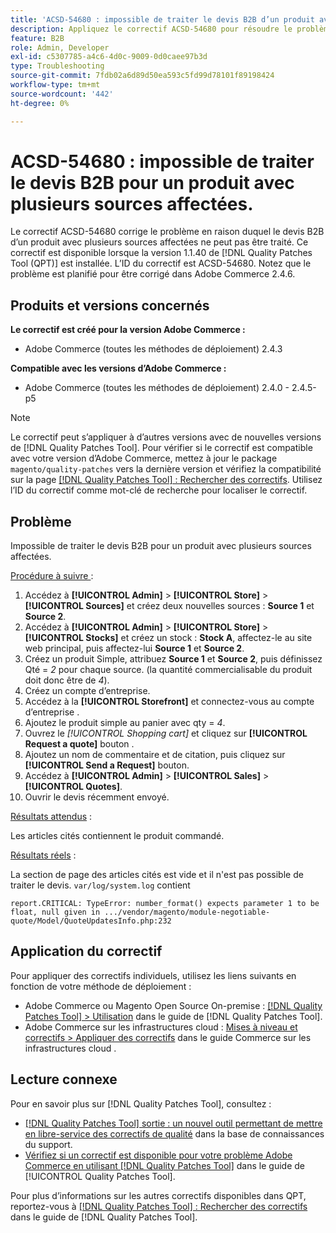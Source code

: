 ```yaml
---
title: 'ACSD-54680 : impossible de traiter le devis B2B d’un produit avec plusieurs sources affectées'
description: Appliquez le correctif ACSD-54680 pour résoudre le problème d’Adobe Commerce en raison duquel le devis B2B d’un produit avec plusieurs sources affectées ne peut pas être traité.
feature: B2B
role: Admin, Developer
exl-id: c5307785-a4c6-4d0c-9009-0d0caee97b3d
type: Troubleshooting
source-git-commit: 7fdb02a6d89d50ea593c5fd99d78101f89198424
workflow-type: tm+mt
source-wordcount: '442'
ht-degree: 0%

---
```


# ACSD-54680 : impossible de traiter le devis B2B pour un produit avec plusieurs sources affectées.

Le correctif ACSD-54680 corrige le problème en raison duquel le devis B2B d’un produit avec plusieurs sources affectées ne peut pas être traité. Ce correctif est disponible lorsque la version 1.1.40 de [!DNL Quality Patches Tool (QPT)] est installée. L’ID du correctif est ACSD-54680. Notez que le problème est planifié pour être corrigé dans Adobe Commerce 2.4.6.

## Produits et versions concernés

**Le correctif est créé pour la version Adobe Commerce :**

* Adobe Commerce (toutes les méthodes de déploiement) 2.4.3

**Compatible avec les versions d’Adobe Commerce :**

* Adobe Commerce (toutes les méthodes de déploiement) 2.4.0 - 2.4.5-p5

>[!NOTE]
>
>Le correctif peut s’appliquer à d’autres versions avec de nouvelles versions de [!DNL Quality Patches Tool]. Pour vérifier si le correctif est compatible avec votre version d’Adobe Commerce, mettez à jour le package `magento/quality-patches` vers la dernière version et vérifiez la compatibilité sur la page [[!DNL Quality Patches Tool] : Rechercher des correctifs](https://experienceleague.adobe.com/tools/commerce-quality-patches/index.html). Utilisez l’ID du correctif comme mot-clé de recherche pour localiser le correctif.

## Problème

Impossible de traiter le devis B2B pour un produit avec plusieurs sources affectées.

<u>Procédure à suivre </u> :

1. Accédez à **[!UICONTROL Admin]** > **[!UICONTROL Store]** > **[!UICONTROL Sources]** et créez deux nouvelles sources : **Source 1** et **Source 2**.
1. Accédez à **[!UICONTROL Admin]** > **[!UICONTROL Store]** > **[!UICONTROL Stocks]** et créez un stock : **Stock A**, affectez-le au site web principal, puis affectez-lui **Source 1** et **Source 2**.
1. Créez un produit Simple, attribuez **Source 1** et **Source 2**, puis définissez Qté = *2* pour chaque source. (la quantité commercialisable du produit doit donc être de *4*).
1. Créez un compte d’entreprise.
1. Accédez à la **[!UICONTROL Storefront]** et connectez-vous au compte d’entreprise .
1. Ajoutez le produit simple au panier avec qty = *4*.
1. Ouvrez le *[!UICONTROL Shopping cart]* et cliquez sur **[!UICONTROL Request a quote]** bouton .
1. Ajoutez un nom de commentaire et de citation, puis cliquez sur **[!UICONTROL Send a Request]** bouton.
1. Accédez à **[!UICONTROL Admin]** > **[!UICONTROL Sales]** > **[!UICONTROL Quotes]**.
1. Ouvrir le devis récemment envoyé.

<u>Résultats attendus</u> :

Les articles cités contiennent le produit commandé.

<u>Résultats réels</u> :

La section de page des articles cités est vide et il n&#39;est pas possible de traiter le devis.
`var/log/system.log` contient

```
report.CRITICAL: TypeError: number_format() expects parameter 1 to be float, null given in .../vendor/magento/module-negotiable-quote/Model/QuoteUpdatesInfo.php:232
```

## Application du correctif

Pour appliquer des correctifs individuels, utilisez les liens suivants en fonction de votre méthode de déploiement :

* Adobe Commerce ou Magento Open Source On-premise : [[!DNL Quality Patches Tool] > Utilisation](/help/tools/quality-patches-tool/usage.md) dans le guide de [!DNL Quality Patches Tool].
* Adobe Commerce sur les infrastructures cloud : [Mises à niveau et correctifs > Appliquer des correctifs](https://experienceleague.adobe.com/docs/commerce-cloud-service/user-guide/develop/upgrade/apply-patches.html) dans le guide Commerce sur les infrastructures cloud .

## Lecture connexe

Pour en savoir plus sur [!DNL Quality Patches Tool], consultez :

* [[!DNL Quality Patches Tool] sortie : un nouvel outil permettant de mettre en libre-service des correctifs de qualité](https://experienceleague.adobe.com/en/docs/commerce-operations/tools/quality-patches-tool/quality-patches-tool-to-self-serve-quality-patches) dans la base de connaissances du support.
* [Vérifiez si un correctif est disponible pour votre problème Adobe Commerce en utilisant [!DNL Quality Patches Tool]](/help/tools/quality-patches-tool/patches-available-in-qpt/check-patch-for-magento-issue-with-magento-quality-patches.md) dans le guide de [!UICONTROL Quality Patches Tool].


Pour plus d’informations sur les autres correctifs disponibles dans QPT, reportez-vous à [[!DNL Quality Patches Tool] : Rechercher des correctifs](https://experienceleague.adobe.com/tools/commerce-quality-patches/index.html) dans le guide de [!DNL Quality Patches Tool].
